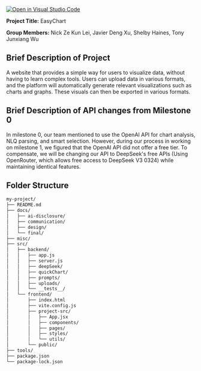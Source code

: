 [![Open in Visual Studio Code](https://classroom.github.com/assets/open-in-vscode-2e0aaae1b6195c2367325f4f02e2d04e9abb55f0b24a779b69b11b9e10269abc.svg)](https://classroom.github.com/online_ide?assignment_repo_id=19702202&assignment_repo_type=AssignmentRepo)


**Project Title:**
EasyChart

**Group Members:**
Nick Ze Kun Lei, Javier Deng Xu, Shelby Haines, Tony Junxiang Wu

**Brief Description of Project**
---
A website that provides a simple way for users to visualize data, without having to learn complex tools. Users can upload data in various formats, and the platform will automatically generate relevant visualizations such as charts and graphs. These visuals can then be exported in various formats.

**Brief Description of API changes from Milestone 0**
---
In milestone 0, our team mentioned to use the OpenAI API for chart analysis, NLQ parsing, and smart selection. However, during our process in working on milestone 1, we figured that the OpenAI API did not offer a free tier. To compensate, we will be changing our API to DeepSeek's free APIs (Using OpenRouter, which allows free access to DeepSeek V3 0324) while maintaining identical features.


**Folder Structure**
---
```bash
my-project/
├── README.md
├── docs/
│   ├── ai-disclosure/
│   ├── communication/
│   ├── design/
│   └── final/
├── misc/
├── src/
│   ├── backend/
│   │   ├── app.js
│   │   ├── server.js
│   │   ├── deepSeek/
│   │   ├── quickChart/
│   │   ├── prompts/
│   │   ├── uploads/
│   │   └── __tests__/
│   └── frontend/
│       ├── index.html
│       ├── vite.config.js
│       ├── project-src/
│       │   ├── App.jsx
│       │   ├── components/
│       │   ├── pages/
│       │   ├── styles/
│       │   └── utils/
│       └── public/
├── tools/
├── package.json
└── package-lock.json
```
